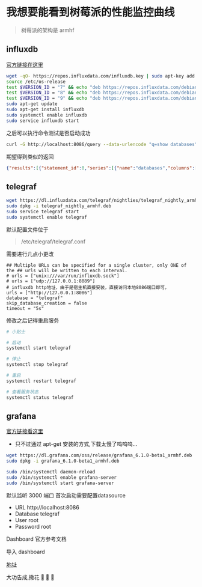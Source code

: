 # 我想要能看到树莓派的性能监控曲线

> 树莓派的架构是 armhf

## influxdb

[官方链接在这里](https://docs.influxdata.com/influxdb/v1.7/introduction/installation/)
```bash
wget -qO- https://repos.influxdata.com/influxdb.key | sudo apt-key add -
source /etc/os-release
test $VERSION_ID = "7" && echo "deb https://repos.influxdata.com/debian wheezy stable" | sudo tee /etc/apt/sources.list.d/influxdb.list
test $VERSION_ID = "8" && echo "deb https://repos.influxdata.com/debian jessie stable" | sudo tee /etc/apt/sources.list.d/influxdb.list
test $VERSION_ID = "9" && echo "deb https://repos.influxdata.com/debian stretch stable" | sudo tee /etc/apt/sources.list.d/influxdb.list
sudo apt-get update
sudo apt-get install influxdb
sudo systemctl enable influxdb
sudo service influxdb start
```

之后可以执行命令测试是否启动成功

```bash
curl -G http://localhost:8086/query --data-urlencode "q=show databases"
```
期望得到类似的返回

```json
{"results":[{"statement_id":0,"series":[{"name":"databases","columns":["name"],"values":[["_internal"],["telegraf"]]}]}]}
```

## telegraf
```bash
wget https://dl.influxdata.com/telegraf/nightlies/telegraf_nightly_armhf.deb
sudo dpkg -i telegraf_nightly_armhf.deb
sudo service telegraf start
sudo systemctl enable telegraf
```

默认配置文件位于

> /etc/telegraf/telegraf.conf

需要进行几点小更改
```
## Multiple URLs can be specified for a single cluster, only ONE of the ## urls will be written to each interval. 
# urls = ["unix:///var/run/influxdb.sock"] 
# urls = ["udp://127.0.0.1:8089"] 
# influxdb http地址，由于是宿主机直接安装，直接访问本地8086端口即可。 
urls = ["http://127.0.0.1:8086"] 
database = "telegraf"
skip_database_creation = false
timeout = "5s"
```
修改之后记得重启服务
```bash
# 小贴士

# 启动
systemctl start telegraf

# 停止
systemctl stop telegraf

# 重启
systemctl restart telegraf

# 查看服务状态
systemctl status telegraf
```

## grafana

[官方链接看这里](http://docs.grafana.org/installation/debian/)
* 只不过通过 apt-get 安装的方式,下载太慢了呜呜呜...

```bash
wget https://dl.grafana.com/oss/release/grafana_6.1.0-beta1_armhf.deb
sudo dpkg -i grafana_6.1.0-beta1_armhf.deb

sudo /bin/systemctl daemon-reload
sudo /bin/systemctl enable grafana-server
sudo /bin/systemctl start grafana-server
```
默认监听 3000 端口
首次启动需要配置datasource
* URL http://localhost:8086
* Database telegraf
* User root
* Password root

Dashboard 官方参考文档

导入 dashboard 

[地址](https://grafana.com/dashboards/928)

大功告成,撒花 🎉 🎉 🎉 
